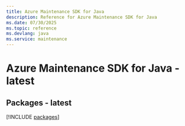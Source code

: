 ```yaml
---
title: Azure Maintenance SDK for Java
description: Reference for Azure Maintenance SDK for Java
ms.date: 07/30/2025
ms.topic: reference
ms.devlang: java
ms.service: maintenance
---
```

# Azure Maintenance SDK for Java - latest
## Packages - latest
[!INCLUDE [packages](maintenance-index.md)]